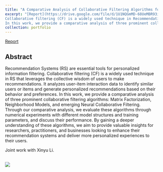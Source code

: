 ```yaml
---
title: "A Comparative Analysis of Collaborative Filtering Algorithms for Recommendation Systems"
excerpt: "[Report](https://drive.google.com/file/d/1U1NQGmMD-68UeMBR93ilCTJj4aORm-wC/view?usp=sharing)<br/>
Collaborative filtering (CF) is a widely used technique in Recommendation Systems (RS) that leverages the collective wisdom of users to make recommendations. 
In this work, we provide a comparative analysis of three prominent collaborative filtering algorithms: Matrix Factorization, Neighborhood Models, and emerging Neural Collaborative Filtering."
collection: portfolio
---
```


[Report](https://drive.google.com/file/d/1U1NQGmMD-68UeMBR93ilCTJj4aORm-wC/view?usp=sharing)

## Abstract

Recommendation Systems (RS) are essential tools for personalized information filtering. 
Collaborative filtering (CF) is a widely used technique in RS that leverages the collective wisdom of users to make recommendations. 
It analyzes user-item interaction data to identify similar users or items and generate personalized recommendations based on their behavior and preferences. 
In this work, we provide a comparative analysis of three prominent collaborative filtering algorithms: Matrix Factorization, Neighborhood Models, and emerging Neural Collaborative Filtering. 
Through our comparative analysis, we evaluate these algorithms through numerical experiments with different model structures and training parameters, and discuss their performance. 
By gaining a deeper understanding of these algorithms, we aim to provide valuable insights for researchers, practitioners, and businesses looking to enhance their recommendation systems and deliver more personalized experiences to their users.

Joint work with Xinyu Li.

<br/><img src='https://drive.google.com/uc?id=1WNmGRBwwd7z9RsglDkRU-0iTIX9PLCjN'>

